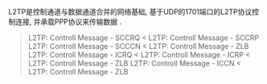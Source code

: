 L2TP是控制通道与数据通道合并的网络基础, 基于UDP的1701端口的L2TP协议控制连接, 并承载PPP协议来传输数据
.







> L2TP: Controll Message - SCCRQ
< L2TP: Controll Message - SCCRP
> L2TP: Controll Message - SCCCN
< L2TP: Controll Message - ZLB
> L2TP: Controll Message - ICRQ
< L2TP: Controll Message - ICRP
< L2TP: Controll Message - ZLB
> L2TP: Controll Message - ICCN
< L2TP: Controll Message - ZLB